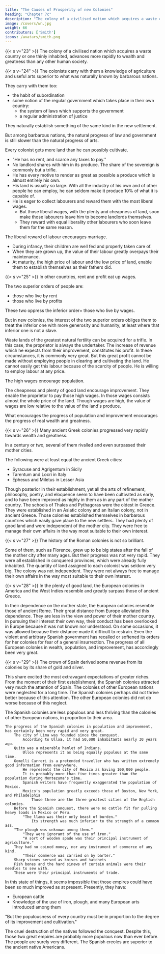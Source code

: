 ```yaml
---
title: "The Causes of Prosperity of new Colonies"
heading: "Chapter 7c"
description: "The colony of a civilised nation which acquires a waste country or one thinly inhabited, advances more rapidly to wealth and greatness than any other human society"
image: /covers/wn.jpg
weight: 66
contributors: ['Smith']
icons: /avatars/smith.png
---
```





{{< s v="23" >}} The colony of a civilised nation which acquires a waste country or one thinly inhabited, advances more rapidly to wealth and greatness than any other human society.

{{< s v="24" >}} The colonists carry with them a knowledge of agriculture and useful arts superior to what was naturally known by barbarous nations.

They carry with them too:
- the habit of subordination
- some notion of the regular government which takes place in their own country:
  - the system of laws which supports the government
  - a regular administration of justice

They naturally establish something of the same kind in the new settlement.

But among barbarous nations, the natural progress of law and government is still slower than the natural progress of arts.

Every colonist gets more land than he can possibly cultivate.
- "He has no rent, and scarce any taxes to pay."
- No landlord shares with him in its produce. The share of the sovereign is commonly but a trifle.
- He has every motive to render as great as possible a produce which is almost entirely his own.
- His land is usually so large. With all the industry of his own and of other people he can employ, he can seldom make it produce 10% of what it is capable of.
- He is eager to collect labourers and reward them with the most liberal wages.
  - But those liberal wages, with the plenty and cheapness of land, soon make those labourers leave him to become landlords themselves.
  - They reward with equal liberality other labourers who soon leave them for the same reason.

The liberal reward of labour encourages marriage.
- During infancy, their children are well fed and properly taken care of.
- When they are grown up, the value of their labour greatly overpays their maintenance.
- At maturity, the high price of labour and the low price of land, enable them to establish themselves as their fathers did.


{{< s v="25" >}} In other countries, rent and profit eat up wages.

The two superior orders of people are:
- those who live by rent
- those who live by profits

These two oppress the inferior order=  those who live by wages.

But in new colonies, the interest of the two superior orders obliges them to treat the inferior one with more generosity and humanity, at least where that inferior one is not a slave.

Waste lands of the greatest natural fertility can be acquired for a trifle.
    In this case, the proprietor is always the undertaker.
    The increase of revenue which he expects from their improvement, constitutes his profit.
        In these circumstances, it is commonly very great.
    But this great profit cannot be made without employing people in clearing and cultivating the land.
        He cannot easily get this labour because of the scarcity of people.
        He is willing to employ labour at any price.

The high wages encourage population.

The cheapness and plenty of good land encourage improvement.
    They enable the proprietor to pay those high wages.
    In those wages consists almost the whole price of the land.
    Though wages are high, the value of wages are low relative to the value of the land's produce.

What encourages the progress of population and improvement encourages the progress of real wealth and greatness.


{{< s v="26" >}} Many ancient Greek colonies progressed very rapidly towards wealth and greatness.

In a century or two, several of them rivalled and even surpassed their mother cities.

The following were at least equal the ancient Greek cities:
- Syracuse and Agrigentum in Sicily
- Tarentum and Locri in Italy
- Ephesus and Miletus in Lesser Asia

Though posterior in their establishment, yet all the arts of refinement, philosophy, poetry, and eloquence seem to have been cultivated as early, and to have been improved as highly in them as in any part of the mother country.
    The schools of Thales and Pythagoras were the oldest in Greece.
    They were established in an Asiatic colony and an Italian colony, not in ancient Greece.
    Those colonies established themselves in barbarous countries which easily gave place to the new settlers.
        They had plenty of good land and were independent of the mother city.
        They were free to manage their own affairs in the way most suitable to their own interest.

{{< s v="27" >}} The history of the Roman colonies is not so brilliant.

Some of them, such as Florence, grew up to be big states after the fall of the mother city after many ages.
    But their progress was not very rapid.
They were all established in conquered provinces, which were already fully inhabited.
The quantity of land assigned to each colonist was seldom very big.
The colony was not independent.
They were not always free to manage their own affairs in the way most suitable to their own interest.


{{< s v="28" >}} In the plenty of good land, the European colonies in America and the West Indies resemble and greatly surpass those of ancient Greece.

In their dependence on the mother state, the European colonies resemble those of ancient Rome.
Their great distance from Europe alleviated this dependence.
    They are less in the view and power of their mother country.
In pursuing their interest their own way, their conduct has been overlooked in Europe because it was not known nor understood.
    On some occasions, it was allowed because their distance made it difficult to restrain.
    Even the violent and arbitrary Spanish government has recalled or softened its orders for her colonies for fear of a general insurrection.
    The progress of all European colonies in wealth, population, and improvement, has accordingly been very great.


{{< s v="29" >}} The crown of Spain derived some revenue from its colonies by its share of gold and silver.

This share excited the most extravagant expectations of greater riches.
From the moment of their first establishment, the Spanish colonies attracted very much the attention of Spain.
    The colonies of other European nations were neglected for a long time.
    The Spanish colonies perhaps did not thrive better because of this attention.
    The other European colonies did not do worse because of this neglect.

The Spanish colonies are less populous and less thriving than the colonies of other European nations, in proportion to their area.

    The progress of the Spanish colonies in population and improvement, has certainly been very rapid and very great.
        The city of Lima was founded since the conquest.
            According to Ulloa, it had 50,000 inhabitants nearly 30 years ago.
        Quito was a miserable hamlet of Indians.
            Ulloa represents it as being equally populous at the same time.
        Gemelli Carreri is a pretended traveller who has written extremely good information from everywhere.
            He represents the city of Mexico as having 100,000 people.
            It is probably more than five times greater than the population during Montezuma's time.
            Spanish writers have frequently exaggerated the population of Mexico.
            Mexico's population greatly exceeds those of Boston, New York, and Philadelphia
                Those three are the three greatest cities of the English colonies.
        Before the Spanish conquest, there were no cattle fit for pulling heavy loads in Mexico or Peru.
            "The llama was their only beast of burden."
                Its strength was much inferior to the strength of a common ass.
        "The plough was unknown among them."
            "They were ignorant of the use of iron."
            "A sort of wooden spade was their principal instrument of agriculture."
        They had no coined money, nor any instrument of commerce of any kind.
            "Their commerce was carried on by barter."
        Sharp stones served as knives and hatchets
        Fish bones and the hard sinews of certain animals were their needles to sew with.
        These were their principal instruments of trade.

In this state of things, it seems impossible that those empires could have been so much improved as at present. Presently, they have:
- European cattle
- Knowledge of the use of iron, plough, and many European arts introduced among them

"But the populousness of every country must be in proportion to the degree of its improvement and cultivation."

The cruel destruction of the natives followed the conquest.
    Despite this, those two great empires are probably more populous now than ever before.
    The people are surely very different.
    The Spanish creoles are superior to the ancient native Americans.

